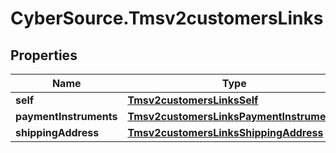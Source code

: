 # CyberSource.Tmsv2customersLinks

## Properties
Name | Type | Description | Notes
------------ | ------------- | ------------- | -------------
**self** | [**Tmsv2customersLinksSelf**](Tmsv2customersLinksSelf.md) |  | [optional] 
**paymentInstruments** | [**Tmsv2customersLinksPaymentInstruments**](Tmsv2customersLinksPaymentInstruments.md) |  | [optional] 
**shippingAddress** | [**Tmsv2customersLinksShippingAddress**](Tmsv2customersLinksShippingAddress.md) |  | [optional] 


